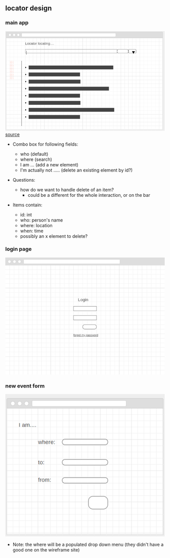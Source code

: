 ## locator design

### main app
![main](imgs/main.png "main")
[source](https://wireframe.cc/jzqjI9)

* Combo box for following fields:
  * who (default)
  * where (search)
  * I am ... (add a new element)
  * I'm actually not ..... (delete an existing element by id?) 

* Questions:
  * how do we want to handle delete of an item?
    * could be a different for the whole interaction, or on the bar 

* Items contain: 
  *  id: int
  *  who: person's name
  *  where: location
  *  when: time
  *  possibly an x element to delete?
  
### login page
![main](imgs/login.png "login")


### new event form
![main](imgs/new_event.png "login")

* Note: the where will be a populated drop down menu (they didn't have a good one on the wireframe site)
